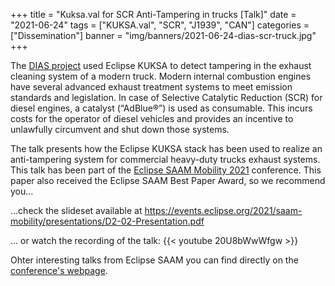 +++
title = "Kuksa.val for SCR Anti-Tampering in trucks [Talk]"
date = "2021-06-24"
tags = ["KUKSA.val", "SCR", "J1939", "CAN"]
categories = ["Dissemination"]
banner = "img/banners/2021-06-24-dias-scr-truck.jpg"
+++

The [DIAS project](https://www.dias-project.com) used Eclipse KUKSA to detect tampering in the exhaust cleaning system of a modern truck.
Modern internal combustion engines have several advanced exhaust treatment systems to meet emission standards and legislation. In case of Selective Catalytic Reduction (SCR) for diesel engines, a catalyst (“AdBlue®”) is used as consumable. This incurs costs for the operator of diesel vehicles and provides an incentive to unlawfully circumvent and shut down those systems. 

The talk presents how the Eclipse KUKSA stack has been used to realize an anti-tampering system for commercial heavy-duty trucks exhaust systems. This talk has been part of the [Eclipse SAAM Mobility 2021](https://events.eclipse.org/2021/saam-mobility/) conference. This paper also received the Eclipse SAAM Best Paper Award, so we recommend you...

...check the slideset available at https://events.eclipse.org/2021/saam-mobility/presentations/D2-02-Presentation.pdf

... or watch the recording of the talk:
{{< youtube 20U8bWwWfgw >}}

Ohter interesting talks from Eclipse SAAM you can find directly on the [conference's webpage](https://events.eclipse.org/2021/saam-mobility/).
